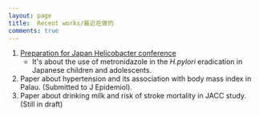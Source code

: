 ```yaml
---
layout: page
title:  Recent works/最近在做的
comments: true
---
```

1. [Preparation for Japan Helicobacter conference](http://winterwang.github.io/metronidazole/)
     + It's about the use of metronidazole in the _H.pylori_ eradication in Japanese children and adolescents. 
2. Paper about hypertension and its association with body mass index in Palau. (Submitted to J Epidemiol). 
3. Paper about drinking milk and risk of stroke mortality in JACC study. (Still in draft)
